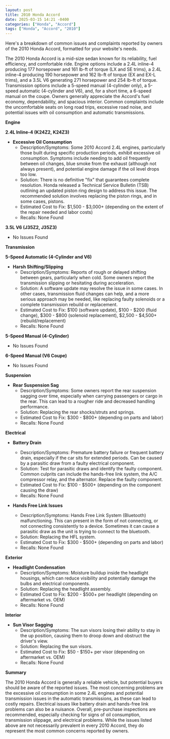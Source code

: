```yaml
---
layout: post
title: 2010 Honda Accord
date: 2025-03-15 14:21 -0400
categories: ["Honda", "Accord"]
tags: ["Honda", "Accord", "2010"]
---
```

Here's a breakdown of common issues and complaints reported by owners of the 2010 Honda Accord, formatted for your website's needs.

The 2010 Honda Accord is a mid-size sedan known for its reliability, fuel efficiency, and comfortable ride. Engine options include a 2.4L inline-4 producing 177 horsepower and 161 lb-ft of torque (LX and SE trims), a 2.4L inline-4 producing 190 horsepower and 162 lb-ft of torque (EX and EX-L trims), and a 3.5L V6 generating 271 horsepower and 254 lb-ft of torque. Transmission options include a 5-speed manual (4-cylinder only), a 5-speed automatic (4-cylinder and V6), and, for a short time, a 6-speed manual on the coupe. Owners generally appreciate the Accord's fuel economy, dependability, and spacious interior. Common complaints include the uncomfortable seats on long road trips, excessive road noise, and potential issues with oil consumption and automatic transmissions.

**Engine**

**2.4L Inline-4 (K24Z2, K24Z3)**

*   **Excessive Oil Consumption**
    *   Description/Symptoms: Some 2010 Accord 2.4L engines, particularly those built during specific production periods, exhibit excessive oil consumption. Symptoms include needing to add oil frequently between oil changes, blue smoke from the exhaust (although not always present), and potential engine damage if the oil level drops too low.
    *   Solution: There is no definitive "fix" that guarantees complete resolution. Honda released a Technical Service Bulletin (TSB) outlining an updated piston ring design to address this issue. The recommended solution involves replacing the piston rings, and in some cases, pistons.
    *   Estimated Cost to Fix: $1,500 - $3,000+ (depending on the extent of the repair needed and labor costs)
    *   Recalls: None Found

**3.5L V6 (J35Z2, J35Z3)**

*   No Issues Found

**Transmission**

**5-Speed Automatic (4-Cylinder and V6)**

*   **Harsh Shifting/Slipping**
    *   Description/Symptoms: Reports of rough or delayed shifting between gears, particularly when cold. Some owners report the transmission slipping or hesitating during acceleration.
    *   Solution: A software update may resolve the issue in some cases. In other cases, transmission fluid changes can help, and a more serious approach may be needed, like replacing faulty solenoids or a complete transmission rebuild or replacement.
    *   Estimated Cost to Fix: $100 (software update), $100 - $200 (fluid change), $300 - $800 (solenoid replacement), $2,500 - $4,500+ (rebuild/replacement)
    *   Recalls: None Found

**5-Speed Manual (4-Cylinder)**
*   No Issues Found

**6-Speed Manual (V6 Coupe)**
*   No Issues Found

**Suspension**

*   **Rear Suspension Sag**
    *   Description/Symptoms: Some owners report the rear suspension sagging over time, especially when carrying passengers or cargo in the rear. This can lead to a rougher ride and decreased handling performance.
    *   Solution: Replacing the rear shocks/struts and springs.
    *   Estimated Cost to Fix: $300 - $800+ (depending on parts and labor)
    *   Recalls: None Found

**Electrical**

*   **Battery Drain**
    *   Description/Symptoms: Premature battery failure or frequent battery drain, especially if the car sits for extended periods.  Can be caused by a parasitic draw from a faulty electrical component.
    *   Solution: Test for parasitic draws and identify the faulty component.  Common culprits can include the hands-free link system, the A/C compressor relay, and the alternator. Replace the faulty component.
    *   Estimated Cost to Fix: $100 - $500+ (depending on the component causing the draw)
    *   Recalls: None Found

*   **Hands Free Link Issues**
    *   Description/Symptoms: Hands Free Link System (Bluetooth) malfunctioning. This can present in the form of not connecting, or not connecting consistently to a device. Sometimes it can cause a parasitic draw as the unit is trying to connect to the bluetooth.
    *   Solution: Replacing the HFL system.
    *   Estimated Cost to Fix: $300 - $500+ (depending on parts and labor)
    *   Recalls: None Found

**Exterior**

*   **Headlight Condensation**
    *   Description/Symptoms: Moisture buildup inside the headlight housings, which can reduce visibility and potentially damage the bulbs and electrical components.
    *   Solution: Replacing the headlight assembly.
    *   Estimated Cost to Fix: $200 - $500+ per headlight (depending on aftermarket vs. OEM)
    *   Recalls: None Found

**Interior**

*   **Sun Visor Sagging**
    *   Description/Symptoms: The sun visors losing their ability to stay in the up position, causing them to droop down and obstruct the driver's view.
    *   Solution: Replacing the sun visors.
    *   Estimated Cost to Fix: $50 - $150+ per visor (depending on aftermarket vs. OEM)
    *   Recalls: None Found

**Summary**

The 2010 Honda Accord is generally a reliable vehicle, but potential buyers should be aware of the reported issues. The most concerning problems are the excessive oil consumption in some 2.4L engines and potential transmission issues in the automatic transmissions, as these can lead to costly repairs. Electrical issues like battery drain and hands-free link problems can also be a nuisance. Overall, pre-purchase inspections are recommended, especially checking for signs of oil consumption, transmission slippage, and electrical problems. While the issues listed above are not necessarily prevalent in every 2010 Accord, they do represent the most common concerns reported by owners.

